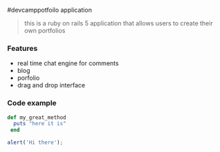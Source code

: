 #devcamppotfoilo application

> this is a ruby on rails 5 application that allows users to create their own portfolios

### Features

- real time chat engine for comments
- blog 
- porfolio
- drag and drop interface
### Code example 

```ruby
def my_great_method
  puts "here it is"
 end
 ```
 
 ```javascript
 alert('Hi there');
```

